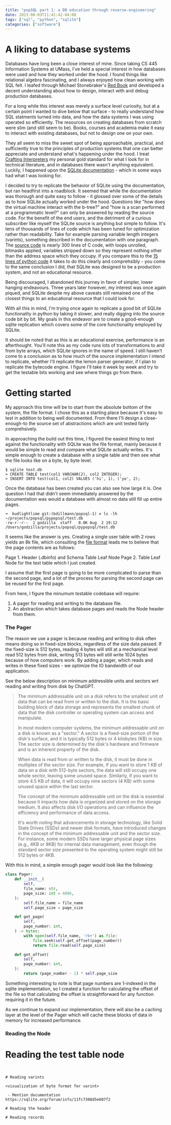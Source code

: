 ```yaml
---
title: "popSQL part 1: a DB education through reverse-engineering"
date: 2023-08-03T11:41:42-04:00
tags: ["sql", "python", "sqlite"]
categories: ["software"]
---
```


# A liking to database systems

Databases have long been a close interest of mine. Since taking CS 445 Information Systems at UMass, I've held a special interest in how databases were used and how they worked under the hood. I found things like relational algebra fascinating, and I always enjoyed how clean working with SQL felt. I leafed through Michael Stonebraker's [Red Book](https://redbook.io) and developed a decent understanding about how to design, interact with and debug production databases.

For a long while this interest was merely a surface level curiosity, but at a certain point I wanted to dive below that surface - to really understand how SQL statments turned into data, and how the data systems I was using operated so efficiently. The resources on creating databases from scratch were slim (and still seem to be). Books, courses and academia make it easy to interact with existing databases, but not to design one on your own.

They all seem to miss the sweet spot of being approachable, practical, and sufficiently true to the principles of production systems that one can better appreciate and understand what's happening under the hood. I treat [Crafting Interpreters](https://craftinginterpreters.com/contents.html) my personal gold standard for what I look for in technical literature, and in databases there wasn't anything equivalent. Luckily, I happened upon the [SQLite documentation](https://www.sqlite.org/arch.html) - which in some ways had what I was looking for.

I decided to try to replicate the behavior of SQLite using the documentation, but ran headfirst into a roadblock. It seemed that while the documentation was thorough and quite easy to follow - it glossed over some of the details as to how SQLite actually worked under the hood. Questions like "how does the virtual machine interact with the b-tree?" and "how is a scan performed at a programmatic level?" can only be answered by reading the source code. For the benefit of the end users, and the detriment of a curious subscriber like myself the SQLite source is anything but simple to follow. It's tens of thousands of lines of code which has been tuned for optimization rather than readability. Take for example parsing variable length integers (varints), something described in the documentation with one paragraph. The [source code](https://github.com/sqlite/sqlite/blob/master/src/util.c#L1183) is nearly 300 lines of C code, with loops unrolled, bitmasks applied, variables stripped down so they represent nothing other than the address space which they occupy. If you compare this to the [15 lines of python code](https://github.com/angles-n-daemons/popsql/blob/master/pypopsql/util.py#L17) it takes to do this clearly and comprehsibly - you come to the same conclusion I did, that SQLite was designed to be a production system, and not an educational resource.

Being discouraged, I abandoned this journey in favor of simpler, lower hanging endeavours. Three years later however, my interest was once again piqued, and SQLite despite my above caveats still remained one of the closest things to an educational resource that I could look for.

With all this in mind, I'm trying once again to replicate a good bit of SQLite functionality in python by taking it slower, and really digging into the source code bit by bit. My goals in this endeavor are to create a good-enough sqlite replication which covers some of the core functionality employed by SQLite.

It should be noted that as this is an educational exercise, performance is an afterthought. You'll note this as my code runs lots of transformations to and from byte arrays, which SQLite ignores in the name of speed. I still haven't come to a conclusion as to how much of the source implementation I intend to replicate, whether I'll replicate the lemon parser generator, if I plan to replicate the bytecode engine. I figure I'll take it week by week and try to get the testable bits working and see where things go from there.

# Getting started

My approach this time will be to start from the absolute bottom of the system, the file format. I chose this as a starting place because it's easy to test in addition to being well documented. From there I'll design a close-enough-to the source set of abstractions which are unit tested fairly comprehsively.

In approaching the build out this time, I figured the easiest thing to test against the functionality with SQLite was the file format, mainly because it would be simple to read and compare what SQLite actually writes. It's simple enough to create a database with a single table and then see what the file looks like on a byte, by byte level.

```
$ sqlite test.db
> CREATE TABLE test(col1 VARCHAR(2), col2 INTEGER);
> INSERT INTO test(col1, col2) VALUES ('hi', 1), ('yo', 2);
```

Once the database has been created you can also see how large it is. One question I had that didn't seem immediately answered by the documentation was would a database with almost no data still fill up entire pages.

```
➜  budlightlime git:(bdillmann/popsql-1) ✗ ls -lh ~/projects/popsql/pypopsql/test.db
-rw-r--r--  1 godzilla  staff   8.0K Aug  2 19:12 /Users/godzilla/projects/popsql/pypopsql/test.db
```

It seems like the answer is yes. Creating a single user table with 2 rows yields an 8k file, which consulting the [file format](https://www.sqlite.org/fileformat2.html) leads me to believe that the page contents are as follows:

Page 1. Header (.dbinfo) and Schema Table Leaf Node
Page 2. Table Leaf Node for the test table which I just created.

I assume that the first page is going to be more complicated to parse than the second page, and a lot of the process for parsing the second page can be reused for the first page.

From here, I figure the minumum testable codebase will require:
1. A pager for reading and writing to the database file.
2. An abstraction which takes database pages and reads the Node header from them.

### The Pager

The reason we use a pager is because reading and writing to disk often means doing so in fixed-size blocks, regardless of the size data passed. If the fixed-size is 512 bytes, reading 4 bytes will still at a mechanical level read 512 bytes from disk, writing 513 bytes will still write 1024 bytes because of how computers work. By adding a pager, which reads and writes in these fixed sizes - we optimize the IO bandwidth of our application.

See the below description on minimum addressible units and sectors wrt reading and writing from disk by ChatGPT.

> The minimum addressable unit on a disk refers to the smallest unit of data that can be read from or written to the disk. It is the basic building block of data storage and represents the smallest chunk of data that the disk controller or operating system can access and manipulate.
> 
> In most modern computer systems, the minimum addressable unit on a disk is known as a "sector." A sector is a fixed-size portion of the disk's surface, and it is typically 512 bytes or 4 kilobytes (KB) in size. The sector size is determined by the disk's hardware and firmware and is an inherent property of the disk.
> 
> When data is read from or written to the disk, it must be done in multiples of the sector size. For example, if you want to store 1 KB of data on a disk with 512-byte sectors, the data will still occupy one whole sector, leaving some unused space. Similarly, if you want to store 4.5 KB of data, it will occupy nine sectors (4 KB) with some unused space within the last sector.
> 
> The concept of the minimum addressable unit on the disk is essential because it impacts how data is organized and stored on the storage medium. It also affects disk I/O operations and can influence the efficiency and performance of data access.
> 
> It's worth noting that advancements in storage technology, like Solid State Drives (SSDs) and newer disk formats, have introduced changes in the concept of the minimum addressable unit and the sector size. For instance, some modern SSDs have larger physical page sizes (e.g., 4KB or 8KB) for internal data management, even though the standard sector size presented to the operating system might still be 512 bytes or 4KB.

With this in mind, a simple enough pager would look like the following:

```python
class Pager:
    def __init__(
        self,
        file_name: str,
        page_size: int = 4096,
    ):
        self.file_name = file_name
        self.page_size = page_size

    def get_page(
        self,
        page_number: int,
    ) -> bytes:
        with open(self.file_name, 'rb+') as file:
            file.seek(self.get_offset(page_number))
            return file.read(self.page_size)

    def get_offset(
        self,
        page_number: int,
    ):
        return (page_number - 1) * self.page_size

```

Something interesting to note is that page numbers are 1-indexed in the sqlite implementation, so I created a function for calculating the offset of the file so that calculating the offset is straightforward for any function requiring it in the future.

As we continue to expand our implementation, there will also be a caching layer at the level of the Pager which will cache these blocks of data in memory for increased performance.

### Reading the Node


# Reading the test table node

<visualization of byte format for nodes>

``````


# Reading varints

<visualization of byte format for varint>

 - Mention documentation https://sqlite.org/forum/info/11fc7308d5e607f2

# Reading the header

# Reading records

